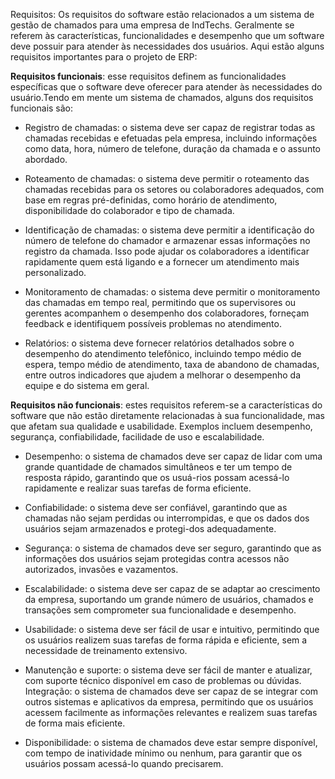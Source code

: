 Requisitos: Os requisitos do software estão relacionados a um sistema de gestão de chamados para uma empresa de IndTechs. Geralmente se referem às características, funcionalidades e desempenho que um software deve possuir para atender às necessidades dos usuários. Aqui estão alguns requisitos importantes para o projeto de ERP:

__Requisitos funcionais__: esse requisitos definem as funcionalidades específicas que o software deve oferecer para atender às necessidades do usuário.Tendo em mente um sistema de chamados, alguns dos requisitos funcionais são:

 - Registro de chamadas: o sistema deve ser capaz de registrar todas as chamadas recebidas e efetuadas pela empresa, incluindo informações como data, hora, número de telefone, duração da chamada e o assunto abordado.

- Roteamento de chamadas: o sistema deve permitir o roteamento das chamadas recebidas para os setores ou colaboradores adequados, com base em regras pré-definidas, como horário de atendimento, disponibilidade do colaborador e tipo de chamada.

- Identificação de chamadas: o sistema deve permitir a identificação do número de telefone do chamador e armazenar essas informações no registro da chamada. Isso pode ajudar os colaboradores a identificar rapidamente quem está ligando e a fornecer um atendimento mais personalizado.

- Monitoramento de chamadas: o sistema deve permitir o monitoramento das chamadas em tempo real, permitindo que os supervisores ou gerentes acompanhem o desempenho dos colaboradores, forneçam feedback e identifiquem possíveis problemas no atendimento.

- Relatórios: o sistema deve fornecer relatórios detalhados sobre o desempenho do atendimento telefônico, incluindo tempo médio de espera, tempo médio de atendimento, taxa de abandono de chamadas, entre outros indicadores que ajudem a melhorar o desempenho da equipe e do sistema em geral.

__Requisitos não funcionais__: estes requisitos referem-se a características do software que não estão diretamente relacionadas à sua funcionalidade, mas que afetam sua qualidade e usabilidade. Exemplos incluem desempenho, segurança, confiabilidade, facilidade de uso e escalabilidade.

- Desempenho: o sistema de chamados deve ser capaz de lidar com uma grande quantidade de chamados simultâneos e ter um tempo de resposta rápido, garantindo que os usuá-rios possam acessá-lo rapidamente e realizar suas tarefas de forma eficiente.

- Confiabilidade: o sistema deve ser confiável, garantindo que as chamadas não sejam perdidas ou interrompidas, e que os dados dos usuários sejam armazenados e protegi-dos adequadamente.

- Segurança: o sistema de chamados deve ser seguro, garantindo que as informações dos usuários sejam protegidas contra acessos não autorizados, invasões e vazamentos.

- Escalabilidade: o sistema deve ser capaz de se adaptar ao crescimento da empresa, suportando um grande número de usuários, chamados e transações sem comprometer sua 
funcionalidade e desempenho.

- Usabilidade: o sistema deve ser fácil de usar e intuitivo, permitindo que os usuários realizem suas tarefas de forma rápida e eficiente, sem a necessidade de 
treinamento extensivo.

- Manutenção e suporte: o sistema deve ser fácil de manter e atualizar, com suporte técnico disponível em caso de problemas ou dúvidas.
Integração: o sistema de chamados deve ser capaz de se integrar com outros sistemas e aplicativos da empresa, permitindo que os usuários acessem facilmente as 
informações relevantes e realizem suas tarefas de forma mais eficiente.

- Disponibilidade: o sistema de chamados deve estar sempre disponível, com tempo de inatividade mínimo ou nenhum, para garantir que os usuários possam acessá-lo
quando precisarem.
